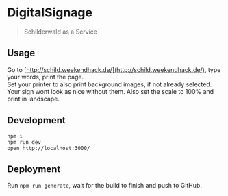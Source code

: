 # DigitalSignage
> Schilderwald as a Service

## Usage

Go to [http://schild.weekendhack.de/](http://schild.weekendhack.de/), type your words, print the page.   
Set your printer to also print background images, if not already selected. Your sign wont look as nice without them. Also set the scale to 100% and print in landscape.

## Development

```
npm i
npm run dev
open http://localhost:3000/
```

## Deployment

Run `npm run generate`, wait for the build to finish and push to GitHub.

